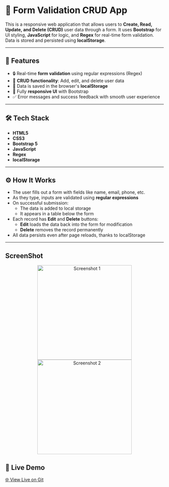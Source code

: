 # 📝 Form Validation CRUD App

This is a responsive web application that allows users to **Create, Read, Update, and Delete (CRUD)** user data through a form. It uses **Bootstrap** for UI styling, **JavaScript** for logic, and **Regex** for real-time form validation. Data is stored and persisted using **localStorage**.

---

## 🚀 Features

- 🔒 Real-time **form validation** using regular expressions (Regex)
- 🧾 **CRUD functionality**: Add, edit, and delete user data
- 💾 Data is saved in the browser's **localStorage**
- 📱 Fully **responsive UI** with Bootstrap
- ✅ Error messages and success feedback with smooth user experience

---

## 🛠️ Tech Stack

- **HTML5**
- **CSS3**
- **Bootstrap 5**
- **JavaScript**
- **Regex**
- **localStorage**

---

## ⚙️ How It Works

- The user fills out a form with fields like name, email, phone, etc.
- As they type, inputs are validated using **regular expressions**
- On successful submission:
  - The data is added to local storage
  - It appears in a table below the form
- Each record has **Edit** and **Delete** buttons:
  - **Edit** loads the data back into the form for modification
  - **Delete** removes the record permanently
- All data persists even after page reloads, thanks to localStorage

---

## ScreenShot
<p align="center">
  <img src="https://github.com/user-attachments/assets/71ffc6ed-0068-4521-bbb1-38fbae4345e5" height="300" alt="Screenshot 1" />
  <img src="https://github.com/user-attachments/assets/303412fc-cec2-4ac7-b79b-5bdad64f69e5" height="300" alt="Screenshot 2" />
</p>



## 🔗 Live Demo

[🌐 View Live on Git](https://snazzy-cassata-c187d9.netlify.app/) 
